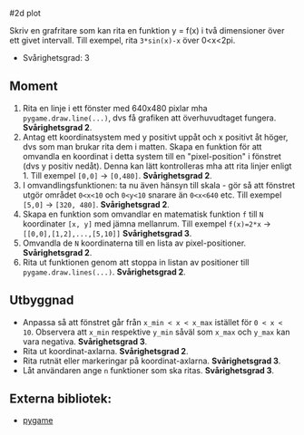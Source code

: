 #2d plot

Skriv en grafritare som kan rita en funktion y = f(x) i två dimensioner över ett givet intervall. Till exempel, rita `3*sin(x)-x` över 0<x<2pi.

- Svårighetsgrad: 3

## Moment
1. Rita en linje i ett fönster med 640x480 pixlar mha `pygame.draw.line(...)`, dvs få grafiken att överhuvudtaget fungera. **Svårighetsgrad 2**.
2. Antag ett koordinatsystem med y positivt uppåt och x positivt åt höger, dvs som man brukar rita dem i matten. Skapa en funktion för att omvandla en koordinat i detta system till en "pixel-position" i fönstret (dvs y positiv nedåt). Denna kan lätt kontrolleras mha att rita linjer enligt 1. Till exempel `[0,0]` -> `[0,480]`. **Svårighetsgrad 2**.
3. I omvandlingsfunktionen: ta nu även hänsyn till skala - gör så att fönstret utgör området `0<x<10` och `0<y<10` snarare än `0<x<640` etc. Till exempel `[5,0]` -> `[320, 480]`. **Svårighetsgrad 2**.
4. Skapa en funktion som omvandlar en matematisk funktion `f` till `N` koordinater `[x, y]` med jämna mellanrum. Till exempel `f(x)=2*x` -> `[[0,0],[1,2],...,[5,10]]` **Svårighetsgrad 3**.
5. Omvandla de `N` koordinaterna till en lista av pixel-positioner. **Svårighetsgrad 2**.
6. Rita ut funktionen genom att stoppa in listan av positioner till `pygame.draw.lines(...)`. **Svårighetsgrad 2**.

## Utbyggnad
- Anpassa så att fönstret går från `x_min < x < x_max` istället för `0 < x < 10`. Observera att `x_min` respektive `y_min` såväl som `x_max` och `y_max` kan vara negativa. **Svårighetsgrad 3**.
- Rita ut koordinat-axlarna. **Svårighetsgrad 2**.
- Rita rutnät eller markeringar på koordinat-axlarna. **Svårighetsgrad 3**.
- Låt användaren ange `n` funktioner som ska ritas. **Svårighetsgrad 3**.

## Externa bibliotek:
- [pygame](http://www.pygame.org/news.html)